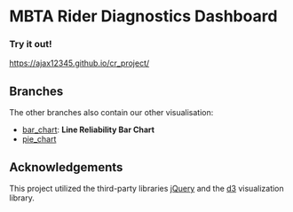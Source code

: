 # MBTA Rider Diagnostics Dashboard

### Try it out!

https://ajax12345.github.io/cr_project/

## Branches
The other branches also contain our other visualisation:
+ [bar_chart](https://github.com/Ajax12345/cr_project/tree/bar_chart): **Line Reliability Bar Chart**
+ [pie_chart](https://github.com/Ajax12345/cr_project/tree/pie_chart)

## Acknowledgements

This project utilized the third-party libraries [jQuery](https://jquery.com/) and the [d3](https://d3js.org/) visualization library.
